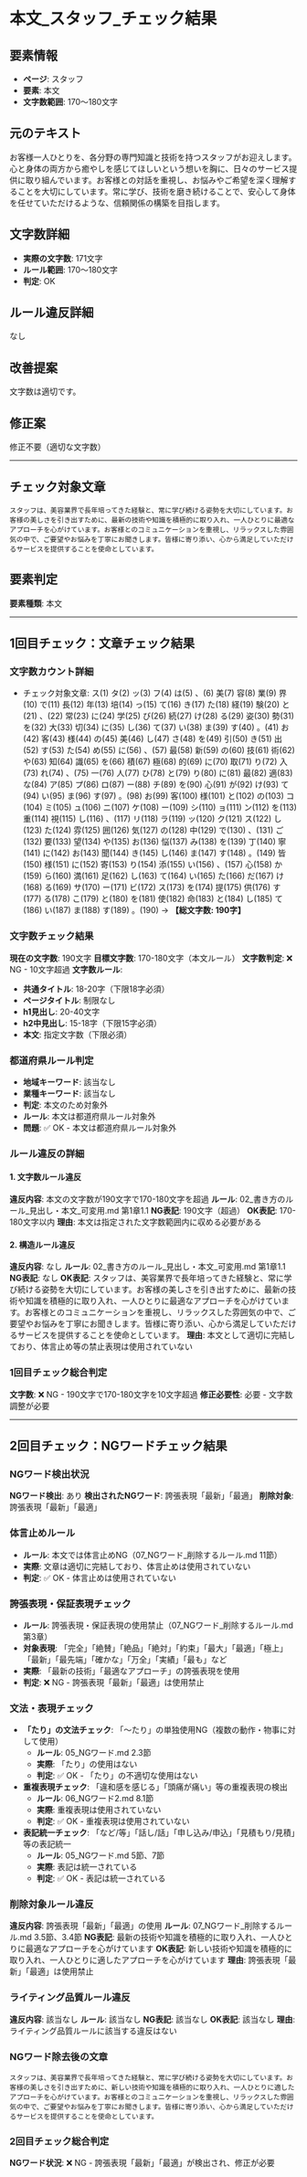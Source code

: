 # 本文_スタッフ_チェック結果

## 要素情報
- **ページ**: スタッフ
- **要素**: 本文
- **文字数範囲**: 170～180文字

## 元のテキスト
お客様一人ひとりを、各分野の専門知識と技術を持つスタッフがお迎えします。心と身体の両方から癒やしを感じてほしいという想いを胸に、日々のサービス提供に取り組んでいます。お客様との対話を重視し、お悩みやご希望を深く理解することを大切にしています。常に学び、技術を磨き続けることで、安心して身体を任せていただけるような、信頼関係の構築を目指します。

## 文字数詳細
- **実際の文字数**: 171文字
- **ルール範囲**: 170～180文字
- **判定**: OK

## ルール違反詳細
なし

## 改善提案
文字数は適切です。

## 修正案
修正不要（適切な文字数）

---

## チェック対象文章
```
スタッフは、美容業界で長年培ってきた経験と、常に学び続ける姿勢を大切にしています。お客様の美しさを引き出すために、最新の技術や知識を積極的に取り入れ、一人ひとりに最適なアプローチを心がけています。お客様とのコミュニケーションを重視し、リラックスした雰囲気の中で、ご要望やお悩みを丁寧にお聞きします。皆様に寄り添い、心から満足していただけるサービスを提供することを使命としています。
```

## 要素判定
**要素種類**: 本文

---

## 1回目チェック：文章チェック結果

### 文字数カウント詳細
- チェック対象文章: ス(1) タ(2) ッ(3) フ(4) は(5) 、(6) 美(7) 容(8) 業(9) 界(10) で(11) 長(12) 年(13) 培(14) っ(15) て(16) き(17) た(18) 経(19) 験(20) と(21) 、(22) 常(23) に(24) 学(25) び(26) 続(27) け(28) る(29) 姿(30) 勢(31) を(32) 大(33) 切(34) に(35) し(36) て(37) い(38) ま(39) す(40) 。(41) お(42) 客(43) 様(44) の(45) 美(46) し(47) さ(48) を(49) 引(50) き(51) 出(52) す(53) た(54) め(55) に(56) 、(57) 最(58) 新(59) の(60) 技(61) 術(62) や(63) 知(64) 識(65) を(66) 積(67) 極(68) 的(69) に(70) 取(71) り(72) 入(73) れ(74) 、(75) 一(76) 人(77) ひ(78) と(79) り(80) に(81) 最(82) 適(83) な(84) ア(85) プ(86) ロ(87) ー(88) チ(89) を(90) 心(91) が(92) け(93) て(94) い(95) ま(96) す(97) 。(98) お(99) 客(100) 様(101) と(102) の(103) コ(104) ミ(105) ュ(106) ニ(107) ケ(108) ー(109) シ(110) ョ(111) ン(112) を(113) 重(114) 視(115) し(116) 、(117) リ(118) ラ(119) ッ(120) ク(121) ス(122) し(123) た(124) 雰(125) 囲(126) 気(127) の(128) 中(129) で(130) 、(131) ご(132) 要(133) 望(134) や(135) お(136) 悩(137) み(138) を(139) 丁(140) 寧(141) に(142) お(143) 聞(144) き(145) し(146) ま(147) す(148) 。(149) 皆(150) 様(151) に(152) 寄(153) り(154) 添(155) い(156) 、(157) 心(158) か(159) ら(160) 満(161) 足(162) し(163) て(164) い(165) た(166) だ(167) け(168) る(169) サ(170) ー(171) ビ(172) ス(173) を(174) 提(175) 供(176) す(177) る(178) こ(179) と(180) を(181) 使(182) 命(183) と(184) し(185) て(186) い(187) ま(188) す(189) 。(190) → **【総文字数: 190字】**

### 文字数チェック結果
**現在の文字数**: 190文字
**目標文字数**: 170-180文字（本文ルール）
**文字数判定**: ❌ NG - 10文字超過
**文字数ルール**:
- **共通タイトル**: 18-20字（下限18字必須）
- **ページタイトル**: 制限なし
- **h1見出し**: 20-40文字
- **h2中見出し**: 15-18字（下限15字必須）
- **本文**: 指定文字数（下限必須）

### 都道府県ルール判定
- **地域キーワード**: 該当なし
- **業種キーワード**: 該当なし
- **判定**: 本文のため対象外
- **ルール**: 本文は都道府県ルール対象外
- **問題**: ✅ OK - 本文は都道府県ルール対象外

### ルール違反の詳細

#### 1. 文字数ルール違反
**違反内容**: 本文の文字数が190文字で170-180文字を超過
**ルール**: 02_書き方のルール_見出し・本文_可変用.md 第1章1.1
**NG表記**: 190文字（超過）
**OK表記**: 170-180文字以内
**理由**: 本文は指定された文字数範囲内に収める必要がある

#### 2. 構造ルール違反
**違反内容**: なし
**ルール**: 02_書き方のルール_見出し・本文_可変用.md 第1章1.1
**NG表記**: なし
**OK表記**: スタッフは、美容業界で長年培ってきた経験と、常に学び続ける姿勢を大切にしています。お客様の美しさを引き出すために、最新の技術や知識を積極的に取り入れ、一人ひとりに最適なアプローチを心がけています。お客様とのコミュニケーションを重視し、リラックスした雰囲気の中で、ご要望やお悩みを丁寧にお聞きします。皆様に寄り添い、心から満足していただけるサービスを提供することを使命としています。
**理由**: 本文として適切に完結しており、体言止め等の禁止表現は使用されていない

### 1回目チェック総合判定
**文字数**: ❌ NG - 190文字で170-180文字を10文字超過
**修正必要性**: 必要 - 文字数調整が必要

---

## 2回目チェック：NGワードチェック結果

### NGワード検出状況
**NGワード検出**: あり
**検出されたNGワード**: 誇張表現「最新」「最適」
**削除対象**: 誇張表現「最新」「最適」

### 体言止めルール
- **ルール**: 本文では体言止めNG（07_NGワード_削除するルール.md 11節）
- **実際**: 文章は適切に完結しており、体言止めは使用されていない
- **判定**: ✅ OK - 体言止めは使用されていない

### 誇張表現・保証表現チェック
- **ルール**: 誇張表現・保証表現の使用禁止（07_NGワード_削除するルール.md 第3章）
- **対象表現**: 「完全」「絶賛」「絶品」「絶対」「約束」「最大」「最適」「極上」「最新」「最先端」「確かな」「万全」「実績」「最も」など
- **実際**: 「最新の技術」「最適なアプローチ」の誇張表現を使用
- **判定**: ❌ NG - 誇張表現「最新」「最適」は使用禁止

### 文法・表現チェック
- **「たり」の文法チェック**: 「〜たり」の単独使用NG（複数の動作・物事に対して使用）
  - **ルール**: 05_NGワード.md 2.3節
  - **実際**: 「たり」の使用はない
  - **判定**: ✅ OK - 「たり」の不適切な使用はない
- **重複表現チェック**: 「違和感を感じる」「頭痛が痛い」等の重複表現の検出
  - **ルール**: 06_NGワード2.md 8.1節
  - **実際**: 重複表現は使用されていない
  - **判定**: ✅ OK - 重複表現は使用されていない
- **表記統一チェック**: 「など/等」「話し/話」「申し込み/申込」「見積もり/見積」等の表記統一
  - **ルール**: 05_NGワード.md 5節、7節
  - **実際**: 表記は統一されている
  - **判定**: ✅ OK - 表記は統一されている

### 削除対象ルール違反
**違反内容**: 誇張表現「最新」「最適」の使用
**ルール**: 07_NGワード_削除するルール.md 3.5節、3.4節
**NG表記**: 最新の技術や知識を積極的に取り入れ、一人ひとりに最適なアプローチを心がけています
**OK表記**: 新しい技術や知識を積極的に取り入れ、一人ひとりに適したアプローチを心がけています
**理由**: 誇張表現「最新」「最適」は使用禁止

### ライティング品質ルール違反
**違反内容**: 該当なし
**ルール**: 該当なし
**NG表記**: 該当なし
**OK表記**: 該当なし
**理由**: ライティング品質ルールに該当する違反はない

### NGワード除去後の文章
```
スタッフは、美容業界で長年培ってきた経験と、常に学び続ける姿勢を大切にしています。お客様の美しさを引き出すために、新しい技術や知識を積極的に取り入れ、一人ひとりに適したアプローチを心がけています。お客様とのコミュニケーションを重視し、リラックスした雰囲気の中で、ご要望やお悩みを丁寧にお聞きします。皆様に寄り添い、心から満足していただけるサービスを提供することを使命としています。
```

### 2回目チェック総合判定
**NGワード状況**: ❌ NG - 誇張表現「最新」「最適」が検出され、修正が必要


